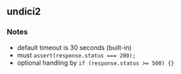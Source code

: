 ## undici2

### Notes

- default timeout is 30 seconds (built-in)
- must `assert(response.status === 200);`
- optional handling by `if (response.status >= 500) {}`